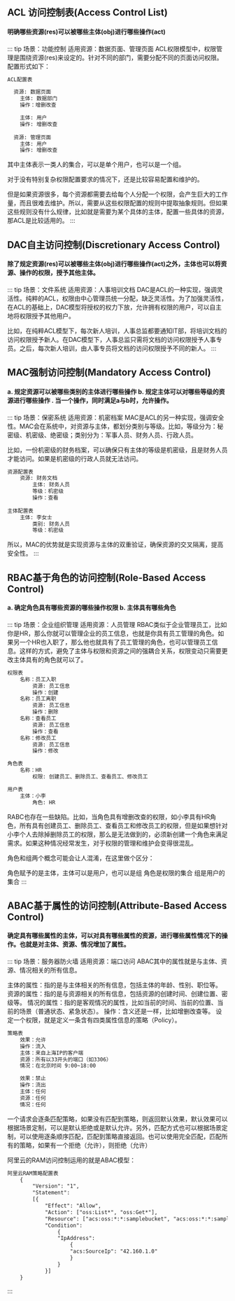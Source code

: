 <!-- ![](https://p.timewave.top/2023/02/41fcd89160def9c92305d94f3a8e9534.png) &emsp;-->
## ACL 访问控制表(Access Control List)
#### 明确哪些资源(res)可以被哪些主体(obj)进行哪些操作(act)
::: tip 场景：功能控制 适用资源：数据页面、管理页面
ACL权限模型中，权限管理是围绕资源(res)来设定的。针对不同的部门，需要分配不同的页面访问权限。配置形式如下：

```html
ACL配置表

  资源: 数据页面
    主体: 数据部门
    操作：增删改查

    主体: 用户
    操作: 增删改查
  
  资源: 管理页面
    主体: 用户
    操作: 增删改查
```

其中主体表示一类人的集合，可以是单个用户，也可以是一个组。

对于没有特别复杂权限配置要求的情况下，还是比较容易配置和维护的。

但是如果资源很多，每个资源都需要去给每个人分配一个权限，会产生巨大的工作量，而且很难去维护。所以，需要从这些权限配置的规则中提取抽象规则。但如果这些规则没有什么规律，比如就是需要为某个具体的主体，配置一些具体的资源，那ACL是比较适用的。
:::

## DAC自主访问控制(Discretionary Access Control)
#### 除了规定资源(res)可以被哪些主体(obj)进行哪些操作(act)之外，主体也可以将资源、操作的权限，授予其他主体。
::: tip 场景：文件系统 适用资源：人事培训文档
DAC是ACL的一种实现，强调灵活性。纯粹的ACL，权限由中心管理员统一分配，缺乏灵活性。为了加强灵活性，在ACL的基础上，DAC模型将授权的权力下放，允许拥有权限的用户，可以自主地将权限授予其他用户。

比如，在纯粹ACL模型下，每次新人培训，人事总监都要通知IT部，将培训文档的访问权限授予新人。在DAC模型下，人事总监只需将文档的访问权限授予人事专员。之后，每次新人培训，由人事专员将文档的访问权限授予不同的新人。
:::

## MAC强制访问控制(Mandatory Access Control)
#### a. 规定资源可以被哪些类别的主体进行哪些操作 b. 规定主体可以对哪些等级的资源进行哪些操作 . 当一个操作，同时满足a与b时，允许操作。
::: tip 场景：保密系统 适用资源：机密档案
MAC是ACL的另一种实现，强调安全性。MAC会在系统中，对资源与主体，都划分类别与等级。比如，等级分为：秘密级、机密级、绝密级；类别分为：军事人员、财务人员、行政人员。

比如，一份机密级的财务档案，可以确保只有主体的等级是机密级，且是财务人员才能访问。如果是机密级的行政人员就无法访问。

```html
资源配置表
    资源: 财务文档
        主体: 财务人员
        等级：机密级
        操作：查看
                
主体配置表
    主体: 李女士
        类别: 财务人员
        等级：机密级
```

所以，MAC的优势就是实现资源与主体的双重验证，确保资源的交叉隔离，提高安全性。
:::

## RBAC基于角色的访问控制(Role-Based Access Control)
#### a. 确定角色具有哪些资源的哪些操作权限 b. 主体具有哪些角色
::: tip 场景：企业组织管理 适用资源：人员管理
RBAC类似于企业管理员工，比如你是HR，那么你就可以管理企业的员工信息，也就是你具有员工管理的角色。如果另一个HR也入职了，那么他也就具有了员工管理的角色，也可以管理员工信息。这样的方式，避免了主体与权限和资源之间的强耦合关系，权限变动只需要更改主体具有的角色就可以了。

```html
权限表
    名称：员工入职
        资源: 员工信息
        操作：创建
    名称：员工离职
        资源: 员工信息
        操作：删除
    名称：查看员工
        资源: 员工信息
        操作：查看
    名称：修改员工
        资源: 员工信息
        操作：修改

角色表
    名称：HR
        权限: 创建员工、删除员工、查看员工、修改员工

用户表
    主体：小李
        角色: HR
```
RABC也存在一些​缺陷。比如，当角色具有增删改查的权限，如小李具有HR角色，所有具有创建员工、删除员工、查看员工和修改员工的权限，但是如果想针对小李个人去除掉删除员工的权限，那么是无法做到的，必须新创建一个角色来满足需求​。如果这种情况经常发生，对于权限的管理和维护会变得很混乱。

角色和组两个概念可能会让人混淆，在这里做个区分：

角色赋予的是主体，主体可以是用户，也可以是组
角色是权限的集合
组是用户的集合
:::

## ABAC基于属性的访问控制(Attribute-Based Access Control)
#### 确定具有哪些属性的主体，可以对具有哪些属性的资源，进行哪些属性情况下的操作。也就是对主体、资源、情况增加了属性。
::: tip 场景：服务器防火墙 适用资源：端口访问
ABAC其中的属性就是与主体、资源、情况相关的所有信息。

主体的属性：指的是与主体相关的所有信息，包括主体的年龄、性别、职位等。 资源的属性：指的是与资源相关的所有信息，包括资源的创建时间、创建位置、密级等。 情况的属性：指的是客观情况的属性，比如当前的时间、当前的位置、当前的场景（普通状态、紧急状态）。 操作：含义还是一样，比如增删改查等。 设定一个权限，就是定义一条含有四类属性信息的策略（Policy）。

```html
策略表
    效果：允许
    操作：流入
    主体：来自上海IP的客户端
    资源：所有以33开头的端口（如3306）
    情况：在北京时间 9:00~18:00

    效果：禁止
    操作：流出
    主体：任何
    资源：任何
    情况：任何
```
一个请求会逐条匹配策略，如果没有匹配到策略，则返回默认效果，默认效果可以根据场景定制，可以是默认拒绝或是默认允许。另外，匹配方式也可以根据场景定制，可以使用逐条顺序匹配，匹配到策略直接返回。也可以使用完全匹配，匹配所有的策略，如果有一个拒绝（允许），则拒绝（允许）

阿里云的RAM访问控制运用的就是ABAC模型：

```html
阿里云RAM策略配置表
    {
        "Version": "1",
        "Statement":
        [{
            "Effect": "Allow",
            "Action": ["oss:List*", "oss:Get*"],
            "Resource": ["acs:oss:*:*:samplebucket", "acs:oss:*:*:samplebucket/*"],
            "Condition":
                {
                "IpAddress":
                    {
                    "acs:SourceIp": "42.160.1.0"
                    }
                }
            }]
    }
```
:::